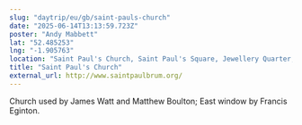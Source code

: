 ```yaml
---
slug: "daytrip/eu/gb/saint-pauls-church"
date: "2025-06-14T13:13:59.723Z"
poster: "Andy Mabbett"
lat: "52.485253"
lng: "-1.905763"
location: "Saint Paul's Church, Saint Paul's Square, Jewellery Quarter, Birmingham, West Midlands, England, B3 1RB, United Kingdom"
title: "Saint Paul's Church"
external_url: http://www.saintpaulbrum.org/
---
```

Church used by James Watt and Matthew Boulton; East window by Francis Eginton.